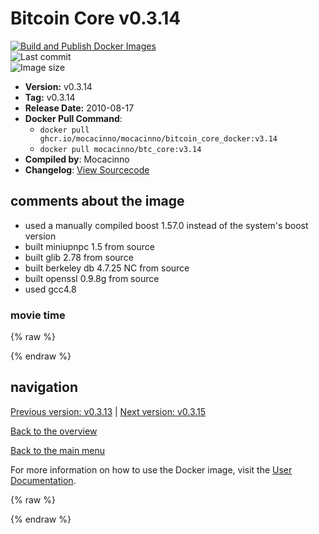# Bitcoin Core v0.3.14

[![Build and Publish Docker Images](https://github.com/mocacinno/bitcoin_core_docker/actions/workflows/build-and-publish.yml/badge.svg?branch=v3.14)](https://github.com/mocacinno/bitcoin_core_docker/actions/workflows/build-and-publish.yml)  
![Last commit](https://badgen.net/github/last-commit/mocacinno/bitcoin_core_docker/v3.14)  
![Image size](https://badgen.net/docker/size/mocacinno/btc_core/v3.14?color=green)  

- **Version:** v0.3.14
- **Tag:** v0.3.14
- **Release Date:** 2010-08-17
- **Docker Pull Command**:
  - `docker pull ghcr.io/mocacinno/mocacinno/bitcoin_core_docker:v3.14`
  - `docker pull mocacinno/btc_core:v3.14`
- **Compiled by**: Mocacinno
- **Changelog**: [View Sourcecode](https://github.com/bitcoin/bitcoin/tree/v0.3.14)

## comments about the image

- used a manually compiled boost 1.57.0 instead of the system's boost version
- built miniupnpc 1.5 from source
- built glib 2.78 from source
- built berkeley db 4.7.25 NC from source
- built openssl 0.9.8g from source
- used gcc4.8

### movie time

{% raw %}
<link rel="stylesheet" href="https://mocacinno.com/asciinema-player.css">
   <div id="fullnode"></div>
   <script src="https://mocacinno.com/asciinema-player.min.js"></script>
   <script>
      AsciinemaPlayer.create('./casts/v0.3.14.cast', document.getElementById('fullnode'));
   </script>
{% endraw %}

## navigation

[Previous version: v0.3.13](./v3.13.md) | [Next version: v0.3.15](./v3.15.md)

[Back to the overview](./Readme.md)

[Back to the main menu](../Readme.md)

For more information on how to use the Docker image, visit the [User Documentation](../userdocs/Readme.md).

<!-- Google tag (gtag.js) -->
{% raw %}
<script async src="https://www.googletagmanager.com/gtag/js?id=G-BPC6NC6FF9"></script>
<script>
  window.dataLayer = window.dataLayer || [];
  function gtag(){dataLayer.push(arguments);}
  gtag('js', new Date());
  gtag('config', 'G-BPC6NC6FF9');
</script>
{% endraw %}

